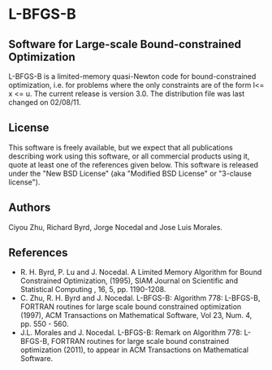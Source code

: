 # L-BFGS-B #

## Software for Large-scale Bound-constrained Optimization ##
L-BFGS-B is a limited-memory quasi-Newton code for bound-constrained optimization,
i.e. for problems where the only constraints are of the form l<= x <= u.
The current release is version 3.0.
The distribution file was last changed on 02/08/11.

## License ##

This software is freely available, but we expect that all publications
describing  work using this software, or all commercial products using it,
quote at least one of the references given below. This software is released
under the "New BSD License" (aka "Modified BSD License" or "3-clause license").

## Authors ##

Ciyou Zhu, Richard Byrd, Jorge Nocedal and Jose Luis Morales.

## References ##

-   R. H. Byrd, P. Lu and J. Nocedal. A Limited Memory Algorithm for Bound Constrained Optimization, (1995), SIAM Journal on Scientific and Statistical Computing , 16, 5, pp. 1190-1208.
-   C. Zhu, R. H. Byrd and J. Nocedal. L-BFGS-B: Algorithm 778: L-BFGS-B, FORTRAN routines for large scale bound constrained optimization (1997), ACM Transactions on Mathematical Software, Vol 23, Num. 4, pp. 550 - 560.
-   J.L. Morales and J. Nocedal. L-BFGS-B: Remark on Algorithm 778: L-BFGS-B, FORTRAN routines for large scale bound constrained optimization (2011), to appear in ACM Transactions on Mathematical Software.
